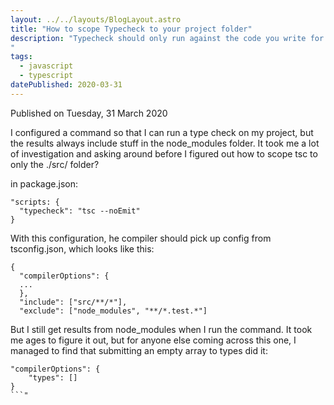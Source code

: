 ```yaml
---
layout: ../../layouts/BlogLayout.astro
title: "How to scope Typecheck to your project folder"
description: "Typecheck should only run against the code you write for your project, but I found it's not that obvious to configure that...
"
tags: 
  - javascript
  - typescript
datePublished: 2020-03-31
---
```

Published on Tuesday, 31 March 2020

I configured a command so that I can run a type check on my project, but the results always include stuff in the node\_modules folder. It took me a lot of investigation and asking around before I figured out how to scope tsc to only the ./src/ folder?

in package.json:

```
"scripts: {
  "typecheck": "tsc --noEmit"
}
```

With this configuration, he compiler should pick up config from tsconfig.json, which looks like this:

```
{
  "compilerOptions": {
  ...
  },
  "include": ["src/**/*"],
  "exclude": ["node_modules", "**/*.test.*"]
```

But I still get results from node\_modules when I run the command. It took me ages to figure it out, but for anyone else coming across this one, I managed to find that submitting an empty array to types did it:

```
"compilerOptions": {
    "types": []
}
```"